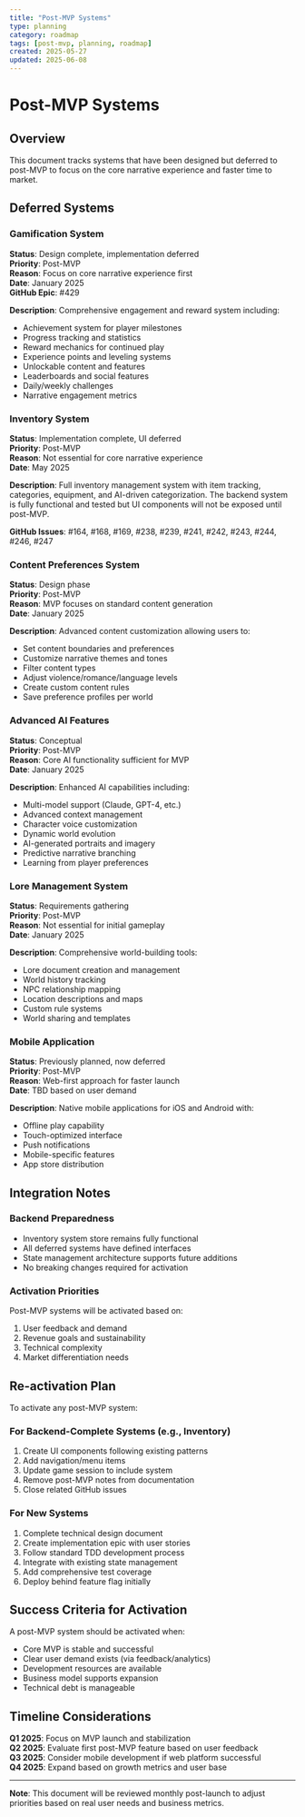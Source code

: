 ```yaml
---
title: "Post-MVP Systems"
type: planning
category: roadmap
tags: [post-mvp, planning, roadmap]
created: 2025-05-27
updated: 2025-06-08
---
```


# Post-MVP Systems

## Overview
This document tracks systems that have been designed but deferred to post-MVP to focus on the core narrative experience and faster time to market.

## Deferred Systems

### Gamification System
**Status**: Design complete, implementation deferred  
**Priority**: Post-MVP  
**Reason**: Focus on core narrative experience first  
**Date**: January 2025  
**GitHub Epic**: #429

**Description**: Comprehensive engagement and reward system including:
- Achievement system for player milestones
- Progress tracking and statistics
- Reward mechanics for continued play
- Experience points and leveling systems
- Unlockable content and features
- Leaderboards and social features
- Daily/weekly challenges
- Narrative engagement metrics

### Inventory System
**Status**: Implementation complete, UI deferred  
**Priority**: Post-MVP  
**Reason**: Not essential for core narrative experience  
**Date**: May 2025  

**Description**: Full inventory management system with item tracking, categories, equipment, and AI-driven categorization. The backend system is fully functional and tested but UI components will not be exposed until post-MVP.

**GitHub Issues**: #164, #168, #169, #238, #239, #241, #242, #243, #244, #246, #247

### Content Preferences System
**Status**: Design phase  
**Priority**: Post-MVP  
**Reason**: MVP focuses on standard content generation  
**Date**: January 2025  

**Description**: Advanced content customization allowing users to:
- Set content boundaries and preferences
- Customize narrative themes and tones
- Filter content types
- Adjust violence/romance/language levels
- Create custom content rules
- Save preference profiles per world

### Advanced AI Features
**Status**: Conceptual  
**Priority**: Post-MVP  
**Reason**: Core AI functionality sufficient for MVP  
**Date**: January 2025  

**Description**: Enhanced AI capabilities including:
- Multi-model support (Claude, GPT-4, etc.)
- Advanced context management
- Character voice customization
- Dynamic world evolution
- AI-generated portraits and imagery
- Predictive narrative branching
- Learning from player preferences

### Lore Management System
**Status**: Requirements gathering  
**Priority**: Post-MVP  
**Reason**: Not essential for initial gameplay  
**Date**: January 2025  

**Description**: Comprehensive world-building tools:
- Lore document creation and management
- World history tracking
- NPC relationship mapping
- Location descriptions and maps
- Custom rule systems
- World sharing and templates

### Mobile Application
**Status**: Previously planned, now deferred  
**Priority**: Post-MVP  
**Reason**: Web-first approach for faster launch  
**Date**: TBD based on user demand  

**Description**: Native mobile applications for iOS and Android with:
- Offline play capability
- Touch-optimized interface
- Push notifications
- Mobile-specific features
- App store distribution

## Integration Notes

### Backend Preparedness
- Inventory system store remains fully functional
- All deferred systems have defined interfaces
- State management architecture supports future additions
- No breaking changes required for activation

### Activation Priorities
Post-MVP systems will be activated based on:
1. User feedback and demand
2. Revenue goals and sustainability
3. Technical complexity
4. Market differentiation needs

## Re-activation Plan

To activate any post-MVP system:

### For Backend-Complete Systems (e.g., Inventory)
1. Create UI components following existing patterns
2. Add navigation/menu items
3. Update game session to include system
4. Remove post-MVP notes from documentation
5. Close related GitHub issues

### For New Systems
1. Complete technical design document
2. Create implementation epic with user stories
3. Follow standard TDD development process
4. Integrate with existing state management
5. Add comprehensive test coverage
6. Deploy behind feature flag initially

## Success Criteria for Activation

A post-MVP system should be activated when:
- Core MVP is stable and successful
- Clear user demand exists (via feedback/analytics)
- Development resources are available
- Business model supports expansion
- Technical debt is manageable

## Timeline Considerations

**Q1 2025**: Focus on MVP launch and stabilization  
**Q2 2025**: Evaluate first post-MVP feature based on user feedback  
**Q3 2025**: Consider mobile development if web platform successful  
**Q4 2025**: Expand based on growth metrics and user base

---

**Note**: This document will be reviewed monthly post-launch to adjust priorities based on real user needs and business metrics.

